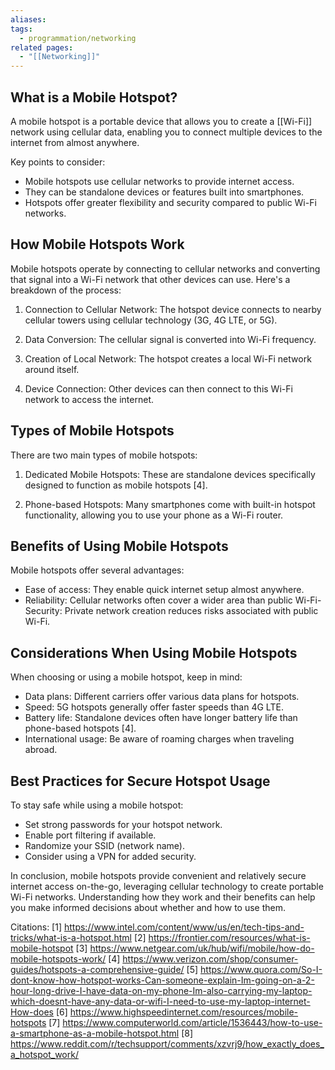 ```yaml
---
aliases: 
tags:
  - programmation/networking
related pages:
  - "[[Networking]]"
---
```

## What is a Mobile Hotspot?

A mobile hotspot is a portable device that allows you to create a [[Wi-Fi]] network using cellular data, enabling you to connect multiple devices to the internet from almost anywhere.

Key points to consider:

- Mobile hotspots use cellular networks to provide internet access.
- They can be standalone devices or features built into smartphones.
- Hotspots offer greater flexibility and security compared to public Wi-Fi networks.

## How Mobile Hotspots Work

Mobile hotspots operate by connecting to cellular networks and converting that signal into a Wi-Fi network that other devices can use. Here's a breakdown of the process:

1. Connection to Cellular Network: The hotspot device connects to nearby cellular towers using cellular technology (3G, 4G LTE, or 5G).

2. Data Conversion: The cellular signal is converted into Wi-Fi frequency.

3. Creation of Local Network: The hotspot creates a local Wi-Fi network around itself.

4. Device Connection: Other devices can then connect to this Wi-Fi network to access the internet.

## Types of Mobile Hotspots

There are two main types of mobile hotspots:

1. Dedicated Mobile Hotspots: These are standalone devices specifically designed to function as mobile hotspots [4].

2. Phone-based Hotspots: Many smartphones come with built-in hotspot functionality, allowing you to use your phone as a Wi-Fi router.

## Benefits of Using Mobile Hotspots

Mobile hotspots offer several advantages:

- Ease of access: They enable quick internet setup almost anywhere.
- Reliability: Cellular networks often cover a wider area than public Wi-Fi- Security: Private network creation reduces risks associated with public Wi-Fi.

## Considerations When Using Mobile Hotspots

When choosing or using a mobile hotspot, keep in mind:

- Data plans: Different carriers offer various data plans for hotspots.
- Speed: 5G hotspots generally offer faster speeds than 4G LTE.
- Battery life: Standalone devices often have longer battery life than phone-based hotspots [4].
- International usage: Be aware of roaming charges when traveling abroad.

## Best Practices for Secure Hotspot Usage

To stay safe while using a mobile hotspot:

- Set strong passwords for your hotspot network.
- Enable port filtering if available.
- Randomize your SSID (network name).
- Consider using a VPN for added security.

In conclusion, mobile hotspots provide convenient and relatively secure internet access on-the-go, leveraging cellular technology to create portable Wi-Fi networks. Understanding how they work and their benefits can help you make informed decisions about whether and how to use them.

Citations:
[1] https://www.intel.com/content/www/us/en/tech-tips-and-tricks/what-is-a-hotspot.html
[2] https://frontier.com/resources/what-is-mobile-hotspot
[3] https://www.netgear.com/uk/hub/wifi/mobile/how-do-mobile-hotspots-work/
[4] https://www.verizon.com/shop/consumer-guides/hotspots-a-comprehensive-guide/
[5] https://www.quora.com/So-I-dont-know-how-hotspot-works-Can-someone-explain-Im-going-on-a-2-hour-long-drive-I-have-data-on-my-phone-Im-also-carrying-my-laptop-which-doesnt-have-any-data-or-wifi-I-need-to-use-my-laptop-internet-How-does
[6] https://www.highspeedinternet.com/resources/mobile-hotspots
[7] https://www.computerworld.com/article/1536443/how-to-use-a-smartphone-as-a-mobile-hotspot.html
[8] https://www.reddit.com/r/techsupport/comments/xzvrj9/how_exactly_does_a_hotspot_work/